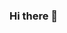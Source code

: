 ### Hi there 👋

<!--
**pragyamuskan/pragyamuskan** is a ✨ _special_ ✨ repository because its `README.md` (this file) appears on your GitHub profile.

Here are some ideas to get you started:

- 🔭 I’m currently working on as a student
- 🌱 I’m currently learning data analyst
- 👯 I’m looking to collaborate on nothing
- 🤔 I’m looking for help with data analyst
- 💬 Ask me about R, SQL
- 📫 How to reach me: mpragya264@gmail.com
- 😄 Pronouns: joke
- ⚡ Fun fact:coffe <3
-->
